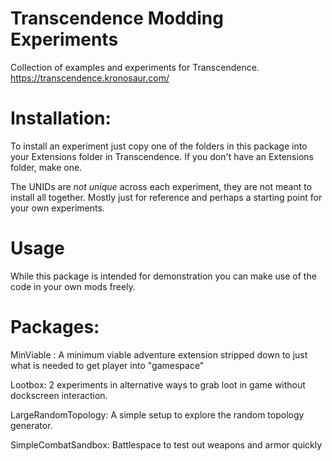 # Transcendence Modding Experiments
Collection of examples and experiments for Transcendence.
https://transcendence.kronosaur.com/

# Installation:
To install an experiment just copy one of the folders in this package into your Extensions folder in Transcendence. If you don't have an Extensions folder, make one.

The UNIDs are *not unique* across each experiment, they are not meant to install all together. Mostly just for reference and perhaps a starting point for your own experiments.

# Usage

While this package is intended for demonstration you can make use of the code in your own mods freely.
# Packages:
MinViable : A minimum viable adventure extension stripped down to just what is needed to get player into "gamespace"

Lootbox: 2 experiments in alternative ways to grab loot in game without dockscreen interaction.

LargeRandomTopology: A simple setup to explore the random topology generator.

SimpleCombatSandbox: Battlespace to test out weapons and armor quickly
